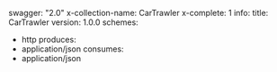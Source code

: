 swagger: "2.0"
x-collection-name: CarTrawler
x-complete: 1
info:
  title: CarTrawler
  version: 1.0.0
schemes:
- http
produces:
- application/json
consumes:
- application/json